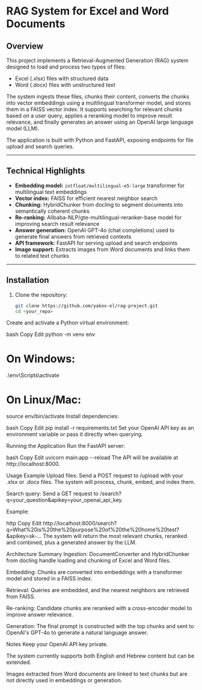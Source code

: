 # RAG System for Excel and Word Documents

## Overview

This project implements a Retrieval-Augmented Generation (RAG) system designed to load and process two types of files:

- Excel (.xlsx) files with structured data  
- Word (.docx) files with unstructured text

The system ingests these files, chunks their content, converts the chunks into vector embeddings using a multilingual transformer model, and stores them in a FAISS vector index. It supports searching for relevant chunks based on a user query, applies a reranking model to improve result relevance, and finally generates an answer using an OpenAI large language model (LLM).

The application is built with Python and FastAPI, exposing endpoints for file upload and search queries.

---

## Technical Highlights

- **Embedding model:** `intfloat/multilingual-e5-large` transformer for multilingual text embeddings  
- **Vector index:** FAISS for efficient nearest neighbor search  
- **Chunking:** HybridChunker from docling to segment documents into semantically coherent chunks  
- **Re-ranking:** Alibaba-NLP/gte-multilingual-reranker-base model for improving search result relevance  
- **Answer generation:** OpenAI GPT-4o (chat completions) used to generate final answers from retrieved contexts  
- **API framework:** FastAPI for serving upload and search endpoints  
- **Image support:** Extracts images from Word documents and links them to related text chunks  

---

## Installation

1. Clone the repository:

   ```bash
   git clone https://github.com/yakov-el/rag-project.git
   cd <your_repo>
Create and activate a Python virtual environment:

bash
Copy
Edit
python -m venv env
# On Windows:
.\env\Scripts\activate
# On Linux/Mac:
source env/bin/activate
Install dependencies:

bash
Copy
Edit
pip install -r requirements.txt
Set your OpenAI API key as an environment variable or pass it directly when querying.

Running the Application
Run the FastAPI server:

bash
Copy
Edit
uvicorn main:app --reload
The API will be available at http://localhost:8000.

Usage Example
Upload files:
Send a POST request to /upload with your .xlsx or .docx files.
The system will process, chunk, embed, and index them.

Search query:
Send a GET request to /search?q=your_question&apikey=your_openai_api_key.

Example:

http
Copy
Edit
http://localhost:8000/search?q=What%20is%20the%20purpose%20of%20the%20home%20test?&apikey=sk-...
The system will return the most relevant chunks, reranked and combined, plus a generated answer by the LLM.

Architecture Summary
Ingestion: DocumentConverter and HybridChunker from docling handle loading and chunking of Excel and Word files.

Embedding: Chunks are converted into embeddings with a transformer model and stored in a FAISS index.

Retrieval: Queries are embedded, and the nearest neighbors are retrieved from FAISS.

Re-ranking: Candidate chunks are reranked with a cross-encoder model to improve answer relevance.

Generation: The final prompt is constructed with the top chunks and sent to OpenAI's GPT-4o to generate a natural language answer.

Notes
Keep your OpenAI API key private.

The system currently supports both English and Hebrew content but can be extended.

Images extracted from Word documents are linked to text chunks but are not directly used in embeddings or generation.

